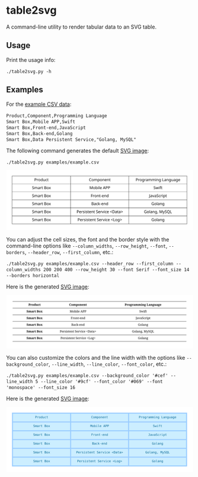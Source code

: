 # table2svg

A command-line utility to render tabular data to an SVG table.

## Usage

Print the usage info:

```shell
./table2svg.py -h
```

## Examples

For the [example CSV data](examples/example.csv):

```csv
Product,Component,Programming Language
Smart Box,Mobile APP,Swift
Smart Box,Front-end,JavaScript
Smart Box,Back-end,Golang
Smart Box,Data Persistent Service,"Golang, MySQL"
```

The following command generates the default [SVG image](examples/1.svg):

```shell
./table2svg.py examples/example.csv
```

![](examples/1.svg)

You can adjust the cell sizes, the font and the border style with the
command-line options like `--column_widths`, `--row_height`, `--font`,
`--borders`, `--header_row`, `--first_column`, etc.:

```shell
./table2svg.py examples/example.csv --header_row --first_column --column_widths 200 200 400 --row_height 30 --font Serif --font_size 14 --borders horizontal
```

Here is the generated [SVG image](examples/2.svg):

![](examples/2.svg)

You can also customize the colors and the line width with the options like
`--background_color`, `--line_width`, `--line_color`, `--font_color`, etc.:

```shell
./table2svg.py examples/example.csv --background_color '#cef' --line_width 5 --line_color '#9cf' --font_color '#069' --font 'monospace' --font_size 16
```

Here is the generated [SVG image](examples/3.svg):

![](examples/3.svg)
